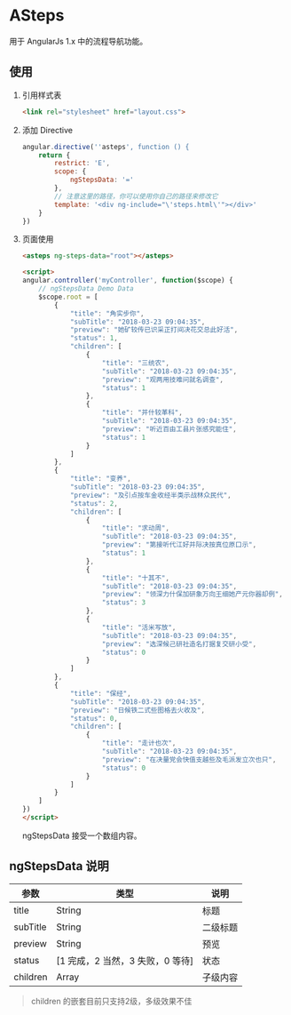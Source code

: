 # ASteps

用于 AngularJs 1.x 中的流程导航功能。

## 使用

1. 引用样式表

   ```html
   <link rel="stylesheet" href="layout.css">
   ```

2. 添加 Directive

   ```javascript
   angular.directive(''asteps', function () {
       return {
           restrict: 'E',
           scope: {
               ngStepsData: '='
           },
           // 注意这里的路径，你可以使用你自己的路径来修改它
           template: '<div ng-include="\'steps.html\'"></div>'
       }
   })
   ```

3. 页面使用

   ```html
   <asteps ng-steps-data="root"></asteps>

   <script>
   angular.controller('myController', function($scope) {
       // ngStepsData Demo Data
       $scope.root = [
           {
               "title": "角实步你",
               "subTitle": "2018-03-23 09:04:35",
               "preview": "她矿较传已识采正打间决花交总此好活",
               "status": 1,
               "children": [
                   {
                       "title": "三统农",
                       "subTitle": "2018-03-23 09:04:35",
                       "preview": "观两用技难问就名调查",
                       "status": 1
                   },
                   {
                       "title": "并什较革科",
                       "subTitle": "2018-03-23 09:04:35",
                       "preview": "听近百由工县片张感究能住",
                       "status": 1
                   }
               ]
           },
           {
               "title": "变养",
               "subTitle": "2018-03-23 09:04:35",
               "preview": "及引点按车金收经半类示战林众民代",
               "status": 2,
               "children": [
                   {
                       "title": "求动周",
                       "subTitle": "2018-03-23 09:04:35",
                       "preview": "第接听代江好并际决按真位原口示",
                       "status": 1
                   },
                   {
                       "title": "十其不",
                       "subTitle": "2018-03-23 09:04:35",
                       "preview": "领深力什保加研象万向王细她产元你器却例",
                       "status": 3
                   },
                   {
                       "title": "活米写放",
                       "subTitle": "2018-03-23 09:04:35",
                       "preview": "选深候己研社造名打据复交研小受",
                       "status": 0
                   }
               ]
           },
           {
               "title": "保经",
               "subTitle": "2018-03-23 09:04:35",
               "preview": "日候铁二式些图格去火收及",
               "status": 0,
               "children": [
                   {
                       "title": "走计也次",
                       "subTitle": "2018-03-23 09:04:35",
                       "preview": "在决量党会快值支越些及毛派发立次也只",
                       "status": 0
                   }
               ]
           }
       ]
   })
   </script>
   ```

   ngStepsData 接受一个数组内容。



## ngStepsData 说明

| 参数     | 类型                             | 说明     |
| -------- | -------------------------------- | -------- |
| title    | String                           | 标题     |
| subTitle | String                           | 二级标题 |
| preview  | String                           | 预览     |
| status   | [1 完成，2 当然，3 失败，0 等待] | 状态     |
| children | Array                            | 子级内容 |

> children 的嵌套目前只支持2级，多级效果不佳

